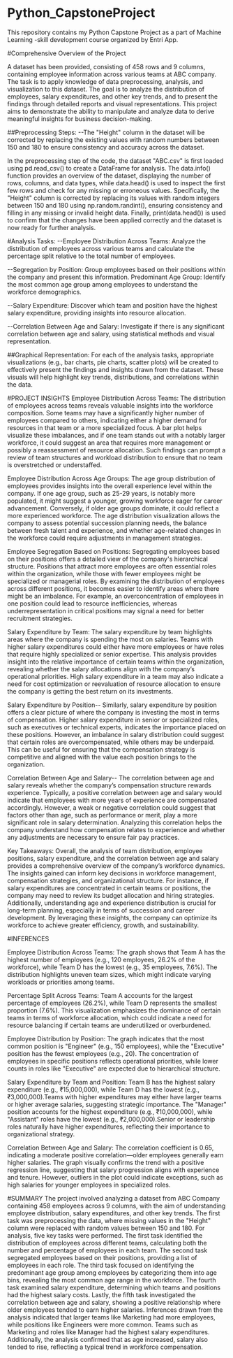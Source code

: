 # Python_CapstoneProject
This repository contains my Python Capstone Project as a part of Machine Learning -skill development course organized by Entri App.

#Comprehensive Overview of the Project

A dataset has been provided, consisting of 458 rows and 9 columns, containing employee information across various teams at ABC company. The task is to apply knowledge of data preprocessing, analysis, and visualization to this dataset. The goal is to analyze the distribution of employees, salary expenditures, and other key trends, and to present the findings through detailed reports and visual representations. This project aims to demonstrate the ability to manipulate and analyze data to derive meaningful insights for business decision-making.

##Preprocessing Steps:
--The "Height" column in the dataset will be corrected by replacing the existing values with random numbers between 150 and 180 to ensure consistency and accuracy across the dataset.

In the preprocessing step of the code, the dataset "ABC.csv" is first loaded using pd.read_csv() to create a DataFrame for analysis. The data.info() function provides an overview of the dataset, displaying the number of rows, columns, and data types, while data.head() is used to inspect the first few rows and check for any missing or erroneous values. Specifically, the "Height" column is corrected by replacing its values with random integers between 150 and 180 using np.random.randint(), ensuring consistency and filling in any missing or invalid height data. Finally, print(data.head()) is used to confirm that the changes have been applied correctly and the dataset is now ready for further analysis.


#Analysis Tasks:
--Employee Distribution Across Teams: Analyze the distribution of employees across various teams and calculate the percentage split relative to the total number of employees.

--Segregation by Position: Group employees based on their positions within the company and present this information.
Predominant Age Group: Identify the most common age group among employees to understand the workforce demographics.

--Salary Expenditure: Discover which team and position have the highest salary expenditure, providing insights into resource allocation.

--Correlation Between Age and Salary: Investigate if there is any significant correlation between age and salary, using statistical methods and visual representation.

##Graphical Representation:
For each of the analysis tasks, appropriate visualizations (e.g., bar charts, pie charts, scatter plots) will be created to effectively present the findings and insights drawn from the dataset. These visuals will help highlight key trends, distributions, and correlations within the data.


#PROJECT INSIGHTS
Employee Distribution Across Teams:
The distribution of employees across teams reveals valuable insights into the workforce composition. Some teams may have a significantly higher number of employees compared to others, indicating either a higher demand for resources in that team or a more specialized focus. A bar plot helps visualize these imbalances, and if one team stands out with a notably larger workforce, it could suggest an area that requires more management or possibly a reassessment of resource allocation. Such findings can prompt a review of team structures and workload distribution to ensure that no team is overstretched or understaffed.

Employee Distribution Across Age Groups:
The age group distribution of employees provides insights into the overall experience level within the company. If one age group, such as 25-29 years, is notably more populated, it might suggest a younger, growing workforce eager for career advancement. Conversely, if older age groups dominate, it could reflect a more experienced workforce. The age distribution visualization allows the company to assess potential succession planning needs, the balance between fresh talent and experience, and whether age-related changes in the workforce could require adjustments in management strategies.

Employee Segregation Based on Positions:
Segregating employees based on their positions offers a detailed view of the company's hierarchical structure. Positions that attract more employees are often essential roles within the organization, while those with fewer employees might be specialized or managerial roles. By examining the distribution of employees across different positions, it becomes easier to identify areas where there might be an imbalance. For example, an overconcentration of employees in one position could lead to resource inefficiencies, whereas underrepresentation in critical positions may signal a need for better recruitment strategies.

Salary Expenditure by Team:
The salary expenditure by team highlights areas where the company is spending the most on salaries. Teams with higher salary expenditures could either have more employees or have roles that require highly specialized or senior expertise. This analysis provides insight into the relative importance of certain teams within the organization, revealing whether the salary allocations align with the company’s operational priorities. High salary expenditure in a team may also indicate a need for cost optimization or reevaluation of resource allocation to ensure the company is getting the best return on its investments.

Salary Expenditure by Position--
Similarly, salary expenditure by position offers a clear picture of where the company is investing the most in terms of compensation. Higher salary expenditure in senior or specialized roles, such as executives or technical experts, indicates the importance placed on these positions. However, an imbalance in salary distribution could suggest that certain roles are overcompensated, while others may be underpaid. This can be useful for ensuring that the compensation strategy is competitive and aligned with the value each position brings to the organization.

Correlation Between Age and Salary--
The correlation between age and salary reveals whether the company’s compensation structure rewards experience. Typically, a positive correlation between age and salary would indicate that employees with more years of experience are compensated accordingly. However, a weak or negative correlation could suggest that factors other than age, such as performance or merit, play a more significant role in salary determination. Analyzing this correlation helps the company understand how compensation relates to experience and whether any adjustments are necessary to ensure fair pay practices.

Key Takeaways:
Overall, the analysis of team distribution, employee positions, salary expenditure, and the correlation between age and salary provides a comprehensive overview of the company’s workforce dynamics. The insights gained can inform key decisions in workforce management, compensation strategies, and organizational structure. For instance, if salary expenditures are concentrated in certain teams or positions, the company may need to review its budget allocation and hiring strategies. Additionally, understanding age and experience distribution is crucial for long-term planning, especially in terms of succession and career development. By leveraging these insights, the company can optimize its workforce to achieve greater efficiency, growth, and sustainability.


#INFERENCES

Employee Distribution Across Teams:
The graph shows that Team A has the highest number of employees (e.g., 120 employees, 26.2% of the workforce), while Team D has the lowest (e.g., 35 employees, 7.6%). The distribution highlights uneven team sizes, which might indicate varying workloads or priorities among teams.

Percentage Split Across Teams:
Team A accounts for the largest percentage of employees (26.2%), while Team D represents the smallest proportion (7.6%). This visualization emphasizes the dominance of certain teams in terms of workforce allocation, which could indicate a need for resource balancing if certain teams are underutilized or overburdened.

Employee Distribution by Position:
The graph indicates that the most common position is "Engineer" (e.g., 150 employees), while the "Executive" position has the fewest employees (e.g., 20).
The concentration of employees in specific positions reflects operational priorities, while lower counts in roles like "Executive" are expected due to hierarchical structure.

Salary Expenditure by Team and Position:
Team B has the highest salary expenditure (e.g., ₹15,000,000), while Team D has the lowest (e.g., ₹3,000,000).Teams with higher expenditures may either have larger teams or higher average salaries, suggesting strategic importance. The "Manager" position accounts for the highest expenditure (e.g., ₹10,000,000), while "Assistant" roles have the lowest (e.g., ₹2,000,000).Senior or leadership roles naturally have higher expenditures, reflecting their importance to organizational strategy.


Correlation Between Age and Salary:
The correlation coefficient is 0.65, indicating a moderate positive correlation—older employees generally earn higher salaries. The graph visually confirms the trend with a positive regression line, suggesting that salary progression aligns with experience and tenure. However, outliers in the plot could indicate exceptions, such as high salaries for younger employees in specialized roles.

#SUMMARY
The project involved analyzing a dataset from ABC Company containing 458 employees across 9 columns, with the aim of understanding employee distribution, salary expenditures, and other key trends. The first task was preprocessing the data, where missing values in the "Height" column were replaced with random values between 150 and 180. For analysis, five key tasks were performed. The first task identified the distribution of employees across different teams, calculating both the number and percentage of employees in each team. The second task segregated employees based on their positions, providing a list of employees in each role. The third task focused on identifying the predominant age group among employees by categorizing them into age bins, revealing the most common age range in the workforce. The fourth task examined salary expenditure, determining which teams and positions had the highest salary costs. Lastly, the fifth task investigated the correlation between age and salary, showing a positive relationship where older employees tended to earn higher salaries. Inferences drawn from the analysis indicated that larger teams like Marketing had more employees, while positions like Engineers were more common. Teams such as Marketing and roles like Manager had the highest salary expenditures. Additionally, the analysis confirmed that as age increased, salary also tended to rise, reflecting a typical trend in workforce compensation.










